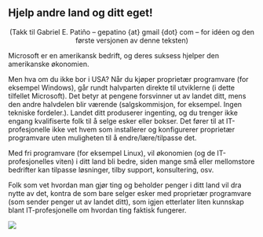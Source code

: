 <?php require("../../entete.php");?> <?php require("../../base.php");?> <?php require("../../fonctions.php");?>

<div id="corps">

<h2>Hjelp andre land og ditt eget!</h2>

<center>(Takk til Gabriel E. Patiño – gepatino {at} gmail {dot} com – for idéen og den første versjonen av denne teksten)</center>

Microsoft er en amerikansk bedrift, og deres suksess hjelper den amerikanske økonomien.

Men hva om du ikke bor i USA? Når du kjøper proprietær programvare (for eksempel Windows), går rundt halvparten direkte til utviklerne (i dette tilfellet Microsoft). Det betyr at pengene forsvinner ut av landet ditt, mens den andre halvdelen blir værende (salgskommisjon, for eksempel. Ingen tekniske fordeler.). Landet ditt produserer ingenting, og du trenger ikke engang kvalifiserte folk til å selge esker eller bokser. Det fører til at IT-profesjonelle ikke vet hvem som installerer og konfigurerer proprietær programvare uten muligheten til å endre/lære/tilpasse det.

Med fri programvare (for eksempel Linux), vil økonomien (og de IT-profesjonelles viten) i ditt land bli bedre, siden mange små eller mellomstore bedrifter kan tilpasse løsninger, tilby support, konsultering, osv.

Folk som vet hvordan man gjør ting og beholder penger i ditt land vil dra nytte av det, kontra de som bare selger esker med proprietær programvare (som sender penger ut av landet ditt), som igjen etterlater liten kunnskap blant IT-profesjonelle om hvordan ting faktisk fungerer.

<img src="Images/earth.png" />

</div>


